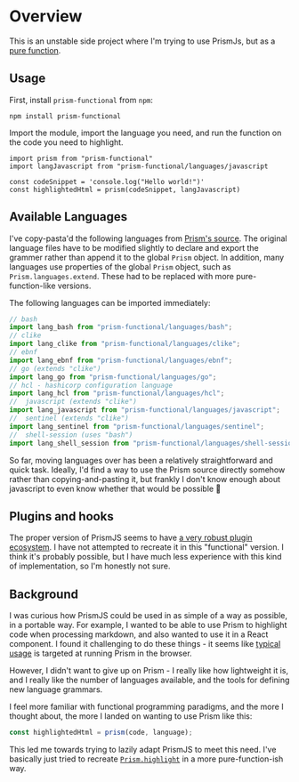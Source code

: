 # Overview

This is an unstable side project where I'm trying to use PrismJs, but as a [pure function](https://en.wikipedia.org/wiki/Pure_function).

## Usage

First, install `prism-functional` from `npm`:

```shell
npm install prism-functional
```

Import the module, import the language you need, and run the function on the code you need to highlight.

```
import prism from "prism-functional"
import langJavascript from "prism-functional/languages/javascript

const codeSnippet = 'console.log("Hello world!")'
const highlightedHtml = prism(codeSnippet, langJavascript)
```

## Available Languages

I've copy-pasta'd the following languages from [Prism's source](https://github.com/PrismJS/prism/tree/master/components). The original language files have to be modified slightly to declare and export the grammer rather than append it to the global `Prism` object. In addition, many languages use properties of the global `Prism` object, such as `Prism.languages.extend`. These had to be replaced with more pure-function-like versions.

The following languages can be imported immediately:

```js
// bash
import lang_bash from "prism-functional/languages/bash";
// clike
import lang_clike from "prism-functional/languages/clike";
// ebnf
import lang_ebnf from "prism-functional/languages/ebnf";
// go (extends "clike")
import lang_go from "prism-functional/languages/go";
// hcl - hashicorp configuration language
import lang_hcl from "prism-functional/languages/hcl";
//  javascript (extends "clike")
import lang_javascript from "prism-functional/languages/javascript";
//  sentinel (extends "clike")
import lang_sentinel from "prism-functional/languages/sentinel";
//  shell-session (uses "bash")
import lang_shell_session from "prism-functional/languages/shell-session";
```

So far, moving languages over has been a relatively straightforward and quick task. Ideally, I'd find a way to use the Prism source directly somehow rather than copying-and-pasting it, but frankly I don't know enough about javascript to even know whether that would be possible 😬

## Plugins and hooks

The proper version of PrismJS seems to have [a very robust plugin ecosystem](https://github.com/PrismJS/prism/tree/master/plugins). I have not attempted to recreate it in this "functional" version. I think it's probably possible, but I have much less experience with this kind of implementation, so I'm honestly not sure.

## Background

I was curious how PrismJS could be used in as simple of a way as possible, in a portable way. For example, I wanted to be able to use Prism to highlight code when processing markdown, and also wanted to use it in a React component. I found it challenging to do these things - it seems like [typical usage](https://prismjs.com) is targeted at running Prism in the browser.

However, I didn't want to give up on Prism - I really like how lightweight it is, and I really like the number of languages available, and the tools for defining new language grammars.

I feel more familiar with functional programming paradigms, and the more I thought about, the more I landed on wanting to use Prism like this:

```js
const highlightedHtml = prism(code, language);
```

This led me towards trying to lazily adapt PrismJS to meet this need. I've basically just tried to recreate [`Prism.highlight`](https://github.com/PrismJS/prism/blob/1e3f542be065f04bf9f9f109e92c08b1370572ad/prism.js#L327) in a more pure-function-ish way.
